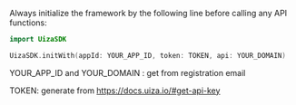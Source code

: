 Always initialize the framework by the following line before calling any API functions:

``` swift
import UizaSDK

UizaSDK.initWith(appId: YOUR_APP_ID, token: TOKEN, api: YOUR_DOMAIN)
```

YOUR_APP_ID and YOUR_DOMAIN : get from registration email

TOKEN: generate from https://docs.uiza.io/#get-api-key